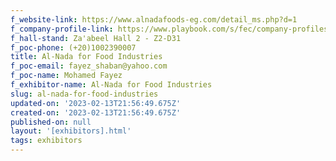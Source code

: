 ```yaml
---
f_website-link: https://www.alnadafoods-eg.com/detail_ms.php?d=1
f_company-profile-link: https://www.playbook.com/s/fec/company-profiles
f_hall-stand: Za'abeel Hall 2 - Z2-D31
f_poc-phone: (+20)1002390007
title: Al-Nada for Food Industries
f_poc-email: fayez_shaban@yahoo.com
f_poc-name: Mohamed Fayez
f_exhibitor-name: Al-Nada for Food Industries
slug: al-nada-for-food-industries
updated-on: '2023-02-13T21:56:49.675Z'
created-on: '2023-02-13T21:56:49.675Z'
published-on: null
layout: '[exhibitors].html'
tags: exhibitors
---
```



